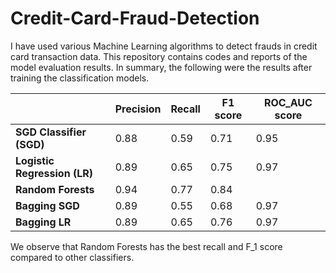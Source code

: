# Credit-Card-Fraud-Detection

I have used various Machine Learning algorithms to detect frauds in credit card transaction data. This repository contains codes and reports of the model evaluation results. In summary, the following were the results after training the classification models.

| |**Precision** | **Recall** | **F1 score** | **ROC_AUC score** |
|---|---|---|---|---|
| **SGD Classifier (SGD)** | 0.88 | 0.59 | 0.71 | 0.95 |
| **Logistic Regression (LR)** | 0.89 | 0.65 | 0.75 | 0.97 |
| **Random Forests** | 0.94 | 0.77 | 0.84 |  |
| **Bagging SGD** | 0.89 | 0.55 | 0.68 | 0.97 |
| **Bagging LR** | 0.89 | 0.65 | 0.76 | 0.97 |

We observe that Random Forests has the best recall and F_1 score compared to other classifiers.
